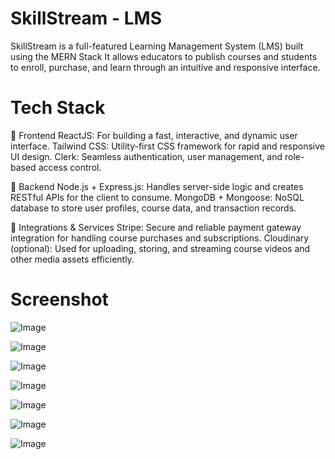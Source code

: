 # SkillStream - LMS
SkillStream is a full-featured Learning Management System (LMS) built using the MERN Stack
It allows educators to publish courses and students to enroll, purchase, and learn through an intuitive and responsive interface.

# Tech Stack
🔹 Frontend
    ReactJS: For building a fast, interactive, and dynamic user interface.
    Tailwind CSS: Utility-first CSS framework for rapid and responsive UI design.
    Clerk: Seamless authentication, user management, and role-based access control.
    
🔹 Backend
    Node.js + Express.js: Handles server-side logic and creates RESTful APIs for the client to consume.
    MongoDB + Mongoose: NoSQL database to store user profiles, course data, and transaction records.

🔹 Integrations & Services
    Stripe: Secure and reliable payment gateway integration for handling course purchases and subscriptions.
    Cloudinary (optional): Used for uploading, storing, and streaming course videos and other media assets efficiently.

# Screenshot
![Image](https://github.com/user-attachments/assets/7afbe04d-2a46-45fe-84b9-a5918603141d)

![Image](https://github.com/user-attachments/assets/f0a6c8bd-c0eb-48d8-8ad4-e06bc29b764a)

![Image](https://github.com/user-attachments/assets/68fdf882-873c-4ab1-b9d3-9453e9922d57)

![Image](https://github.com/user-attachments/assets/39d57c41-bd34-488c-9ee2-3e0e90a208d1)

![Image](https://github.com/user-attachments/assets/bd23de8e-3104-4fb6-aca5-54a0cb645fb0)

![Image](https://github.com/user-attachments/assets/ac3a3ae5-7ba2-4cd9-ac45-62eaf579a726)

![Image](https://github.com/user-attachments/assets/61e572a7-73bd-42b5-8f43-4c7d326ea061)
